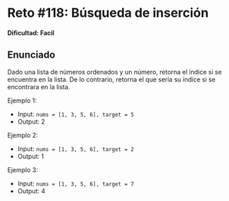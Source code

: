 # Reto #118: Búsqueda de inserción

#### Dificultad: Facil

## Enunciado

Dado una lista de números ordenados y un número, retorna el índice si se encuentra en la lista. De lo contrario, retorna el que sería su índice si se encontrara en la lista.

Ejemplo 1:

- Input: `nums = [1, 3, 5, 6], target = 5`
- Output: 2

Ejemplo 2:

- Input: `nums = [1, 3, 5, 6], target = 2`
- Output: 1

Ejemplo 3:

- Input: `nums = [1, 3, 5, 6], target = 7`
- Output: 4
